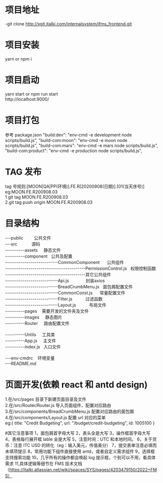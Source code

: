 # 项目地址

-git clone http://xgit.italki.com/internalsystem/ifms_frontend.git

# 项目安装

yarn or npm i

# 项目启动

yarn start or npm run start  
http://localhost:9000/

# 项目打包

参考 package.json
"build:dev": "env-cmd -e development node scripts/build.js",
"build-com:moon": "env-cmd -e moon node scripts/build.js",
"build-com:mars": "env-cmd -e mars node scripts/build.js",
"build-com:product": "env-cmd -e production node scripts/build.js",

# TAG 发布

tag 号规则:[MOON|QA|PP(环境)].FE.R[20200908(日期)].[01(当天序号)]  
 eg:MOON.FE.R200908.03  
 1 git tag MOON.FE.R200908.03  
 2.git tag push origin MOON.FE.R200908.03

# 目录结构

<div>---public                                                                公共文件</div>
<div>---src                                                                      源码</div>
<div>----------assets                                                        静态文件</div>
<div>----------component                                                     公共及配置 </div>
<div>---------------------------CommonComponent                          公共组件  </div>
<div>-----------------------------------------PermissionControl.js           权限控制函数</div>
<div>-----------------------------------------其它公共组件</div>
<div>---------------------------Api.js                                   封装axios</div>
<div>---------------------------BreadCrumbMenu.js                   面包屑配置文件</div>
<div>---------------------------CommonConst.js                        常量配置文件</div>
<div>---------------------------Filter.js                                过滤函数</div>
<div>---------------------------Layout.js                               布局文件</div>
<div >----------pages     需要开发的文件夹及文件  </div>
<div >----------images     静态图片  </div>
<div>----------Router     路由配置文件 </div> 
<div >----------Untils     工具类  </div>
<div>----------App.js     主文件  </div>
<div >----------index.js   入口文件   </div>  
<div>---env-cmdrc    环境变量  </div>
<div>---README.md  </div>

# 页面开发(依赖 react 和 antd design)

1.在/src/pages 目录下新建页面目录及文件  
 2.在/src/Router/Router.js 导入页面组件，配置对应路由  
 3.在/src/components/BreadCrumbMenu.js 配置对应路由的面包屑  
 4.在/src/components/Layout.js 配置 url 对应的菜单  
 eg:{ title: "Credit Budgeting", url: "/budget/credit-budgeting", id: 1005100 }

#其它注意事项
1，面包屑首字母大写
2，表头全是大写
3，操作框首字母大写
4，表格每行展开框 lable 全是大写
5，注意时间：UTC 和本地时间。
6，关于货币：注意 ITC USD 的转化（eg：输入美元，传值美分）
7，提交表单注意必填而未填项提示
8，常用功能下组件直接使用 antd，或者自定义需求组件
9，选择框支持搜索功能
10，几乎所有的操作都会唤起 log 提示框，个别可以不用，看具体需求
11,具体逻辑等细节在 FMS 技术文档（https://italki.atlassian.net/wiki/spaces/SYS/pages/4203479150/2022+FMS）
